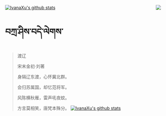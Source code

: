 [![IvanaXu's github stats](https://github-readme-stats.vercel.app/api?username=IvanaXu&show_icons=true&theme=vue-dark)](https://github.com/anuraghazra/github-readme-stats)
<img align="right" src="https://github-readme-stats.vercel.app/api/top-langs/?username=IvanaXu&langs_count=3&theme=graywhite" />
# བཀྲ་ཤིས་བདེ་ལེགས་
> 渡辽
>
> 宋末金初·刘著
>
> 身隔辽东渡，心怀冀北群。
> 
> 会归苏属国，却忆范将军。
> 
> 风陈横秋雁，雷声吼夜蚊。
> 
> 方言莫相笑，唐梵本殊分。
[![IvanaXu's github stats](https://github-readme-stats.vercel.app/api/wakatime?username=IvanaXu&theme=vue-dark)](https://github.com/anuraghazra/github-readme-stats)